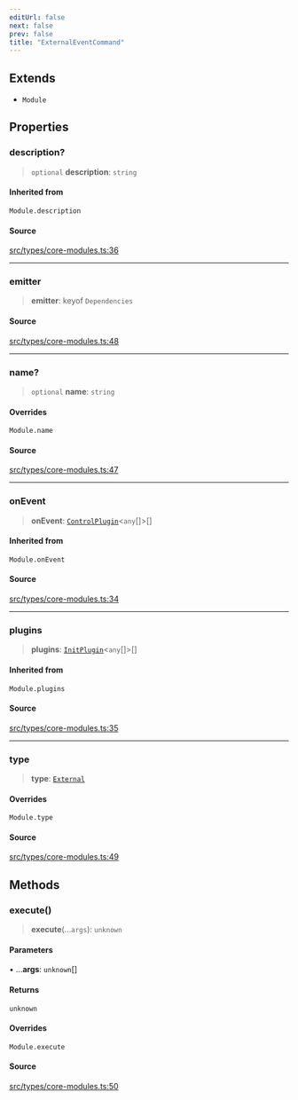 ```yaml
---
editUrl: false
next: false
prev: false
title: "ExternalEventCommand"
---
```


## Extends

- `Module`

## Properties

### description?

> `optional` **description**: `string`

#### Inherited from

`Module.description`

#### Source

[src/types/core-modules.ts:36](https://github.com/sern-handler/handler/blob/a19edaf8838dcf088d3947f4a6aa6213d8f5bb9e/src/types/core-modules.ts#L36)

***

### emitter

> **emitter**: keyof `Dependencies`

#### Source

[src/types/core-modules.ts:48](https://github.com/sern-handler/handler/blob/a19edaf8838dcf088d3947f4a6aa6213d8f5bb9e/src/types/core-modules.ts#L48)

***

### name?

> `optional` **name**: `string`

#### Overrides

`Module.name`

#### Source

[src/types/core-modules.ts:47](https://github.com/sern-handler/handler/blob/a19edaf8838dcf088d3947f4a6aa6213d8f5bb9e/src/types/core-modules.ts#L47)

***

### onEvent

> **onEvent**: [`ControlPlugin`](/v3/api/interfaces/controlplugin/)\<`any`[]\>[]

#### Inherited from

`Module.onEvent`

#### Source

[src/types/core-modules.ts:34](https://github.com/sern-handler/handler/blob/a19edaf8838dcf088d3947f4a6aa6213d8f5bb9e/src/types/core-modules.ts#L34)

***

### plugins

> **plugins**: [`InitPlugin`](/v3/api/interfaces/initplugin/)\<`any`[]\>[]

#### Inherited from

`Module.plugins`

#### Source

[src/types/core-modules.ts:35](https://github.com/sern-handler/handler/blob/a19edaf8838dcf088d3947f4a6aa6213d8f5bb9e/src/types/core-modules.ts#L35)

***

### type

> **type**: [`External`](/v3/api/enumerations/eventtype/#external)

#### Overrides

`Module.type`

#### Source

[src/types/core-modules.ts:49](https://github.com/sern-handler/handler/blob/a19edaf8838dcf088d3947f4a6aa6213d8f5bb9e/src/types/core-modules.ts#L49)

## Methods

### execute()

> **execute**(...`args`): `unknown`

#### Parameters

• ...**args**: `unknown`[]

#### Returns

`unknown`

#### Overrides

`Module.execute`

#### Source

[src/types/core-modules.ts:50](https://github.com/sern-handler/handler/blob/a19edaf8838dcf088d3947f4a6aa6213d8f5bb9e/src/types/core-modules.ts#L50)
